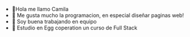 - 👋Hola me llamo Camila 
- 👀 Me gusta mucho la programacion, en especial diseñar paginas web!
- 🌱 Soy buena trabajando en equipo 
- 💞️ Estudio en Egg coperation un curso de Full Stack

